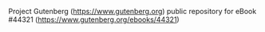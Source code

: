Project Gutenberg (https://www.gutenberg.org) public repository for eBook #44321 (https://www.gutenberg.org/ebooks/44321)
